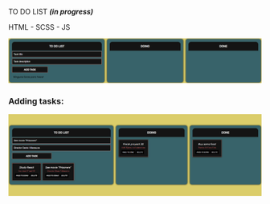 TO DO LIST <i><b>(in progress)</b></i>
<p>HTML - SCSS - JS</p>

![Tasks](./to_do_list_01.jpg)

<h3>Adding tasks:</h3>

![Tasks](./to_do_list_02.jpg)
